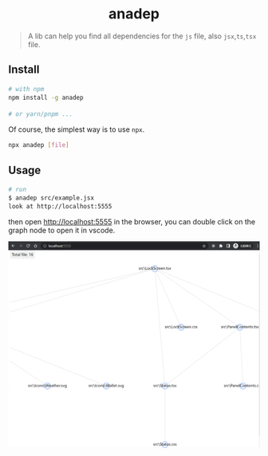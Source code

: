# <center>anadep</center>

> A lib can help you find all dependencies for the `js` file, also `jsx`,`ts`,`tsx` file.

## Install

```bash
# with npm
npm install -g anadep

# or yarn/pnpm ...
```

Of course, the simplest way is to use `npx`.

```bash
npx anadep [file]
```

## Usage

```bash
# run
$ anadep src/example.jsx
look at http://localhost:5555
```

then open [http://localhost:5555](http://localhost:5555) in the browser,
you can double click on the graph node to open it in vscode.

![Demo image](./demo/anadep_demo.png "demo")
